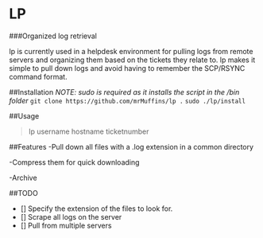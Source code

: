 # LP
###Organized log retrieval

lp is currently used in a helpdesk environment for pulling logs from remote servers and 
organizing them based on the tickets they relate to.  lp makes it simple to pull down logs 
and avoid having to remember the SCP/RSYNC command format.  

##Installation
*NOTE: sudo is required as it installs the script in the /bin folder*
`git clone https://github.com/mrMuffins/lp .`
`sudo ./lp/install `

##Usage
> lp username hostname ticketnumber

##Features
-Pull down all files with a .log extension in a common directory

-Compress them for quick downloading

-Archive


##TODO
- [] Specify the extension of the files to look for.
- [] Scrape all logs on the server
- [] Pull from multiple servers

